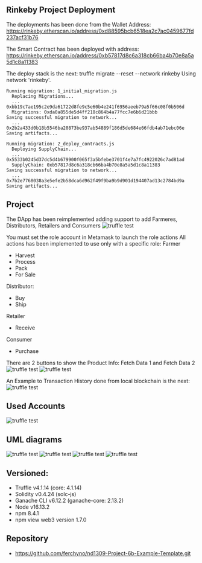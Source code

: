 ## Rinkeby Project Deployment
The deployments has been done from the Wallet Address:
	https://rinkeby.etherscan.io/address/0xd88595bcb6518ea2c7ac0459677fd237acf31b76

The Smart Contract has been deployed with address:
	https://rinkeby.etherscan.io/address/0xb57817d8c6a318cb66ba4b70e8a5a5d1c8a11383

The deploy stack is the next:
	truffle migrate --reset --network rinkeby
	Using network 'rinkeby'.

	Running migration: 1_initial_migration.js
	  Replacing Migrations...
	  ... 0xbb19c7ae195c2e9da61722d8fe9c5e60b4e241f6956aeeb79a5f66c08f0b506d
	  Migrations: 0xda0a855de5d4ff218c864b4a77fcc7e6b6d21bbb
	Saving successful migration to network...
	  ... 0x2b2a433d0b18b5546ba20873be937ab54889f186d5de684e66fdb4ab71ebc06e
	Saving artifacts...

	Running migration: 2_deploy_contracts.js
	  Deploying SupplyChain...
	  ... 0x5533b0245d37dc5d4b679900f065f3a5bfebe3701f4e7a7fc4922026c7ad81ad
	  SupplyChain: 0xb57817d8c6a318cb66ba4b70e8a5a5d1c8a11383
	Saving successful migration to network...
	  ... 0x7b2e7768038a3e5efe2b58dca6d962f49f9ba9b9d901d194407ad13c2784bd9a
	Saving artifacts...


## Project
The DApp has been reimplemented adding support to add Farmeres, Distributors, Retailers and Consumers
![truffle test](screenshots/roles.png)

You must set the role account in Metamask to launch the role actions
All actions has been implemented to use only with a specific role:
Farmer
* Harvest
* Process
* Pack
* For Sale

Distributor:
* Buy
* Ship

Retailer
* Receive

Consumer
* Purchase

There are 2 buttons to show the Product Info: Fetch Data 1 and Fetch Data 2
![truffle test](screenshots/search_product_data1.png)
![truffle test](screenshots/search_product_data2.png)

An Example to Transaction History done from local blockchain is the next:
![truffle test](screenshots/transactions.png)


## Used Accounts
![truffle test](screenshots/accounts.png)


## UML diagrams 
![truffle test](screenshots/UdacityProyectCoffeeActivity.png)
![truffle test](screenshots/UdacityProyectCoffeeSecuence.png)
![truffle test](screenshots/UdacityProyectCoffeeState.png)
![truffle test](screenshots/UdacityProyectCoffeeDataModel.png)


## Versioned:

* Truffle v4.1.14 (core: 4.1.14)
* Solidity v0.4.24 (solc-js)
* Ganache CLI v6.12.2 (ganache-core: 2.13.2)
* Node v16.13.2
* npm 8.4.1
* npm view web3 version 1.7.0

## Repository
* https://github.com/ferchyno/nd1309-Project-6b-Example-Template.git